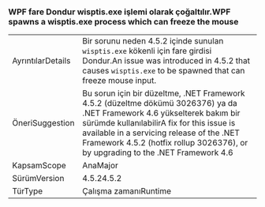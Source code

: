 ### <a name="wpf-spawns-a-wisptisexe-process-which-can-freeze-the-mouse"></a><span data-ttu-id="53031-101">WPF fare Dondur wisptis.exe işlemi olarak çoğaltılır.</span><span class="sxs-lookup"><span data-stu-id="53031-101">WPF spawns a wisptis.exe process which can freeze the mouse</span></span>

|   |   |
|---|---|
|<span data-ttu-id="53031-102">Ayrıntılar</span><span class="sxs-lookup"><span data-stu-id="53031-102">Details</span></span>|<span data-ttu-id="53031-103">Bir sorunu neden 4.5.2 içinde sunulan <code>wisptis.exe</code> kökenli için fare girdisi Dondur.</span><span class="sxs-lookup"><span data-stu-id="53031-103">An issue was introduced in 4.5.2 that causes <code>wisptis.exe</code> to be spawned that can freeze mouse input.</span></span>|
|<span data-ttu-id="53031-104">Öneri</span><span class="sxs-lookup"><span data-stu-id="53031-104">Suggestion</span></span>|<span data-ttu-id="53031-105">Bu sorun için bir düzeltme, .NET Framework 4.5.2 (düzeltme dökümü 3026376) ya da .NET Framework 4.6 yükselterek bakım bir sürümde kullanılabilir</span><span class="sxs-lookup"><span data-stu-id="53031-105">A fix for this issue is available in a servicing release of the .NET Framework 4.5.2 (hotfix rollup 3026376), or by upgrading to the .NET Framework 4.6</span></span>|
|<span data-ttu-id="53031-106">Kapsam</span><span class="sxs-lookup"><span data-stu-id="53031-106">Scope</span></span>|<span data-ttu-id="53031-107">Ana</span><span class="sxs-lookup"><span data-stu-id="53031-107">Major</span></span>|
|<span data-ttu-id="53031-108">Sürüm</span><span class="sxs-lookup"><span data-stu-id="53031-108">Version</span></span>|<span data-ttu-id="53031-109">4.5.2</span><span class="sxs-lookup"><span data-stu-id="53031-109">4.5.2</span></span>|
|<span data-ttu-id="53031-110">Tür</span><span class="sxs-lookup"><span data-stu-id="53031-110">Type</span></span>|<span data-ttu-id="53031-111">Çalışma zamanı</span><span class="sxs-lookup"><span data-stu-id="53031-111">Runtime</span></span>|

